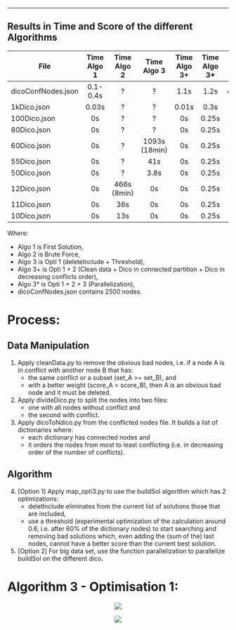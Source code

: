 ---------------------------------------------------------------------------------
 Results in Time and Score of the different Algorithms      
---------------------------------------------------------------------------------

|    File            | Time Algo 1 | Time Algo 2 | Time Algo 3 | Time Algo 3+ | Time Algo 3* |  Score Algo 1 | Score Algo 2 | Score Algo 3 | Score Algo 3+ and 3* |
| ------------------ | :----: | :----:      | :----:        | :-----:    | :-----:   | :----:   | :----:  | :----:   | :------: | 
| dicoConfNodes.json |0.1-0.4s| ?           | ?             | 1.1s       | 1.2s      | 406.1858 |  ?      | ?        | 433.02028 |
| 1kDico.json        | 0.03s  | ?           | ?             | 0.01s      | 0.3s      | 158.421  |  ?      | ?        | 175.1238 |
| 100Dico.json       | 0s     | ?           | ?             | 0s         | 0.25s     | 18.077   |  ?      | ?        | 20.0265  |
| 80Dico.json        | 0s     | ?           | ?             | 0s         | 0.25s     | 14.814   |  ?      | ?        | 15.6493  |
| 60Dico.json        | 0s     | ?           | 1093s (18min) | 0s         | 0.25s     | 10.3632  |  ?      | 10.9541  | 10.9541  |
| 55Dico.json        | 0s     | ?           | 41s           | 0s         | 0.25s     | 9.79568  |  ?      | 10.2861  | 10.2861  |
| 50Dico.json        | 0s     | ?           | 3.8s          | 0s         | 0.25s     | 9.08248  |  ?      | 9.43362  | 9.43362  |
| 12Dico.json        | 0s     | 466s (8min) | 0s            | 0s         | 0.25s     | 2.31822  | 2.34025 | 2.34025  | 2.34025  |
| 11Dico.json        | 0s     | 36s         | 0s            | 0s         | 0.25s     | 2.08734  | 2.10937 | 2.10937  | 2.10937  |
| 10Dico.json        | 0s     | 13s         | 0s            | 0s         | 0.25s     | 0.86158  | 1.31749 | 1.31749  | 1.31749  |

Where: 
- Algo 1 is First Solution,
- Algo 2 is Brute Force,
- Algo 3 is Opti 1 (deleteInclude + Threshold), 
- Algo 3+ is Opti 1 + 2 (Clean data + Dico in connected partition + Dico in decreasing conflicts order),
- Algo 3* is Opti 1 + 2 + 3 (Parallelization),
- dicoConfNodes.json contains 2500 nodes.

# Process:
  ## Data Manipulation
1) Apply cleanData.py to remove the obvious bad nodes, i.e. if a node A is in conflict with another node B that has:
    - the same conflict or a subset (set_A >= set_B), and
    - with a better weight (score_A < score_B),
then A is an obvious bad node and it must be deleted. 
2) Apply divideDico.py to split the nodes into two files:
    - one with all nodes without conflict and 
    - the second with conflict.
3) Apply dicoToNdico.py from the conflicted nodes file. It builds a list of dictionaries where:
    - each dictionary has connected nodes and 
    - it orders the nodes from most to least conflicting (i.e. in decreasing order of the number of conflicts).
  ## Algorithm 
4) [Option 1] Apply map_opti3.py to use the buildSol algorithm which has 2 optimizations:
    - deletInclude eliminates from the current list of solutions those that are included,
    - use a threshold (experimental optimization of the calculation around 0.6, i.e. after 60% of the dictionary nodes) to start searching and removing bad solutions which, even adding the (sum of the) last nodes, cannot have a better score than the current best solution.
4) [Option 2] For big data set, use the function parallelization to parallelize buildSol on the different dico.
  


# Algorithm 3 - Optimisation 1:

<p align="center">
  <img src="https://github.com/cedric-cnam/Daphne-UTKG/blob/main/MAP_Inference/Img/compatible_merge.jpg"/>
</p>

<p align="center">
  <img src="https://github.com/cedric-cnam/Daphne-UTKG/blob/main/MAP_Inference/Img/build_solutions.jpg"/>
</p>
